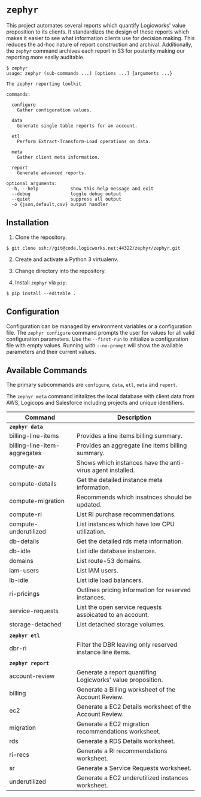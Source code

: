 `zephyr`
======

This project automates several reports which quantify Logicworks' value
proposition to its clients. It standardizes the design of these reports which
makes it easier to see what information clients use for decision making. This
reduces the ad-hoc nature of report construction and archival. Additionally,
the `zephyr` command archives each report in S3 for posterity making our
reporting more easily auditable.


```
$ zephyr
usage: zephyr (sub-commands ...) [options ...] {arguments ...}

The zephyr reporting toolkit

commands:

  configure
    Gather configuration values.

  data
    Generate single table reports for an account.

  etl
    Perform Extract-Transform-Load operations on data.

  meta
    Gather client meta information.

  report
    Generate advanced reports.

optional arguments:
  -h, --help            show this help message and exit
  --debug               toggle debug output
  --quiet               suppress all output
  -o {json,default,csv} output handler
```

## Installation ##

1. Clone the repository.
```
$ git clone ssh://git@code.logicworks.net:44322/zephyr/zephyr.git
```

2. Create and activate a Python 3 virtualenv.

3. Change directory into the repository.

4. Install `zephyr` via `pip`:
```
$ pip install --editable .
```

## Configuration ##

Configuration can be managed by environment variables or a configuration file.
The `zephyr configure` command prompts the user for values for all valid
configuration parameters. Use the `--first-run` to initialize a configuration
file with empty values. Running with `--no-prompt` will show the available
parameters and their current values.

## Available Commands ##

The primary subcommands are `configure`, `data`, `etl`, `meta` and `report`.

The `zephyr meta` command initalizes the local database with client data from
AWS, Logicops and Salesforce including projects and unique identifiers.

Command                      | Description
-----------------------------|-----------------------------------------------
**`zephyr data`**            |
billing-line-items           | Provides a line items billing summary.
billing-line-item-aggregates | Provides an aggregate line items billing summary.
compute-av                   | Shows which instances have the anti-virus agent installed.
compute-details              | Get the detailed instance meta information.
compute-migration            | Recommends which insatnces should be updated.
compute-ri                   | List RI purchase recommendations.
compute-underutilized        | List instances which have low CPU utilization.
db-details                   | Get the detailed rds meta information.
db-idle                      | List idle database instances.
domains                      | List route-53 domains.
iam-users                    | List IAM users.
lb-idle                      | List idle load balancers.
ri-pricings                  | Outlines pricing information for reserved instances.
service-requests             | List the open service requests assoicated to an account.
storage-detached             | List detached storage volumes.
                             |
**`zephyr etl`**             |
dbr-ri                       | Filter the DBR leaving only reserved instance line items.
                             |
**`zephyr report`**          |
account-review               | Generate a report quantifing Logicworks' value proposition.
billing                      | Generate a Billing worksheet of the Account Review.
ec2                          | Generate a EC2 Details worksheet of the Account Review.
migration                    | Generate a EC2 migration recommendations worksheet.
rds                          | Generate a RDS Details worksheet.
ri-recs                      | Generate a RI recommendations worksheet.
sr                           | Generate a Service Requests worksheet.
underutilized                | Generate a EC2 underutilized instances worksheet.
